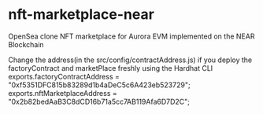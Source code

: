 # nft-marketplace-near
OpenSea clone NFT marketplace for Aurora EVM implemented on the NEAR Blockchain

Change the address(in the src/config/contractAddress.js) if you deploy the factoryContract and marketPlace freshly using the Hardhat CLI
exports.factoryContractAddress = "0xf5351DFC815b83289d1b4aDeC5c6A423eb523729";
exports.nftMarketplaceAddress = "0x2b82bedAaB3C8dCD16b71a5cc7AB119Afa6D7D2C";

